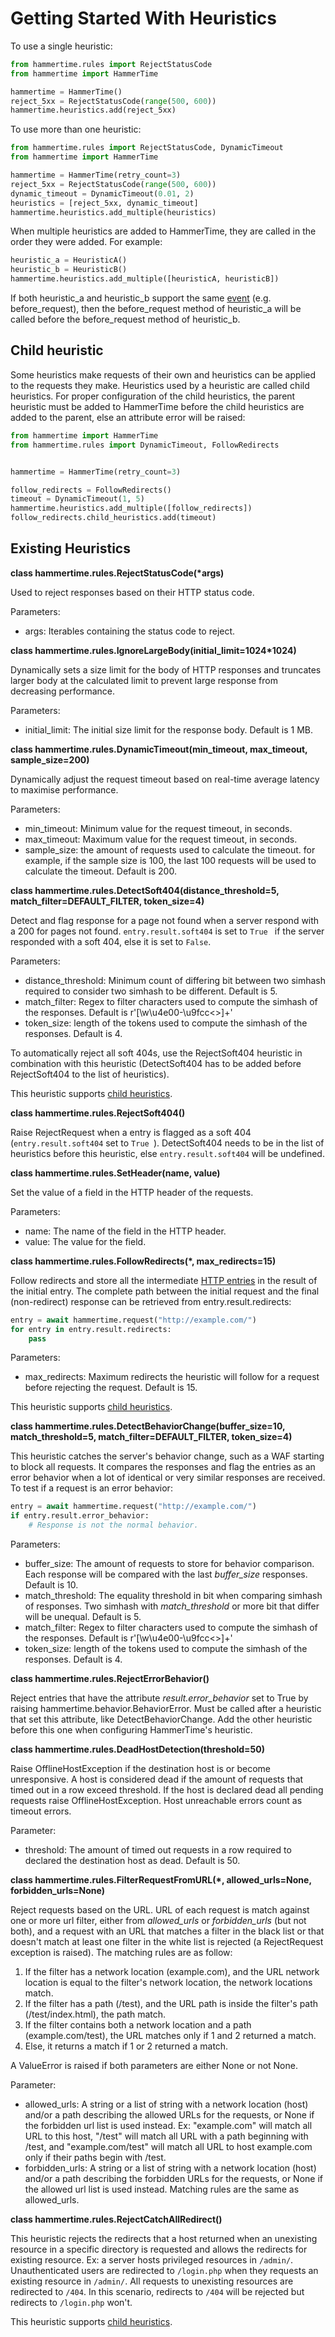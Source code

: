 # Getting Started With Heuristics

To use a single heuristic:

```python
from hammertime.rules import RejectStatusCode
from hammertime import HammerTime

hammertime = HammerTime()
reject_5xx = RejectStatusCode(range(500, 600))
hammertime.heuristics.add(reject_5xx)
```

To use more than one heuristic:

```python
from hammertime.rules import RejectStatusCode, DynamicTimeout
from hammertime import HammerTime

hammertime = HammerTime(retry_count=3)
reject_5xx = RejectStatusCode(range(500, 600))
dynamic_timeout = DynamicTimeout(0.01, 2)
heuristics = [reject_5xx, dynamic_timeout]
hammertime.heuristics.add_multiple(heuristics)
```

When multiple heuristics are added to HammerTime, they are called in the order they were added. For example:

```python
heuristic_a = HeuristicA()
heuristic_b = HeuristicB()
hammertime.heuristics.add_multiple([heuristicA, heuristicB])
```

If both heuristic_a and heuristic_b support the same [event](create_heuristics.md#events) (e.g. before_request), then 
the before_request method of heuristic_a will be called before the before_request method of heuristic_b.


## Child heuristic

Some heuristics make requests of their own and heuristics can be applied to the requests they make. Heuristics used by a
 heuristic are called child heuristics. For proper configuration of the child heuristics, the parent heuristic must be 
 added to HammerTime before the child heuristics are added to the parent, else an attribute error will be raised:
 
```python
from hammertime import HammerTime
from hammertime.rules import DynamicTimeout, FollowRedirects


hammertime = HammerTime(retry_count=3)

follow_redirects = FollowRedirects()
timeout = DynamicTimeout(1, 5)
hammertime.heuristics.add_multiple([follow_redirects])
follow_redirects.child_heuristics.add(timeout)
```

## Existing Heuristics

**class hammertime.rules.RejectStatusCode(\*args)**

Used to reject responses based on their HTTP status code.

Parameters:

* args: Iterables containing the status code to reject.

**class hammertime.rules.IgnoreLargeBody(initial_limit=1024\*1024)**
    
Dynamically sets a size limit for the body of HTTP responses and truncates larger body at the calculated limit to 
prevent large response from decreasing performance.
  
Parameters:

* initial_limit: The initial size limit for the response body. Default is 1 MB.

**class hammertime.rules.DynamicTimeout(min_timeout, max_timeout, sample_size=200)**
    
Dynamically adjust the request timeout based on real-time average latency to maximise performance.
  
Parameters:

* min_timeout: Minimum value for the request timeout, in seconds.
* max_timeout: Maximum value for the request timeout, in seconds.
* sample_size: the amount of requests used to calculate the timeout. for example, if the sample size is 100, the last 
               100 requests will be used to calculate the timeout. Default is 200.

**class hammertime.rules.DetectSoft404(distance_threshold=5, match_filter=DEFAULT_FILTER, token_size=4)**
    
Detect and flag response for a page not found when a server respond with a 200 for pages not found. 
```entry.result.soft404``` is set to ```True ``` if the server responded with a soft 404, else it is set to ```False```.
  
Parameters:

* distance_threshold: Minimum count of differing bit between two simhash required to consider two simhash to be 
                      different. Default is 5.
* match_filter: Regex to filter characters used to compute the simhash of the responses. Default is 
                r'[\w\u4e00-\u9fcc<>]+'
* token_size: length of the tokens used to compute the simhash of the responses. Default is 4.

To automatically reject all soft 404s, use the RejectSoft404 heuristic in combination with this heuristic (DetectSoft404
has to be added before RejectSoft404 to the list of heuristics).

This heuristic supports [child heuristics](#child-heuristic).


**class hammertime.rules.RejectSoft404()**

Raise RejectRequest when a entry is flagged as a soft 404 (```entry.result.soft404``` set to ```True ```). DetectSoft404
 needs to be in the list of heuristics before this heuristic, else ```entry.result.soft404``` will be undefined.


**class hammertime.rules.SetHeader(name, value)**

Set the value of a field in the HTTP header of the requests.

Parameters:

* name: The name of the field in the HTTP header.
* value: The value for the field.


**class hammertime.rules.FollowRedirects(\*, max_redirects=15)**

Follow redirects and store all the intermediate [HTTP entries](reference.md#entry) in the result of the initial entry. 
The complete path between the initial request and the final (non-redirect) response can be retrieved from 
entry.result.redirects:
```python
entry = await hammertime.request("http://example.com/")
for entry in entry.result.redirects:
    pass
```

Parameters:

* max_redirects: Maximum redirects the heuristic will follow for a request before rejecting the request. Default is 15.

This heuristic supports [child heuristics](#child-heuristic).


**class hammertime.rules.DetectBehaviorChange(buffer_size=10, match_threshold=5, match_filter=DEFAULT_FILTER, 
                                              token_size=4)**

This heuristic catches the server's behavior change, such as a WAF starting to block all requests. It compares the 
responses and flag the entries as an error behavior when a lot of identical or very similar responses are received.
To test if a request is an error behavior:
```python
entry = await hammertime.request("http://example.com/")
if entry.result.error_behavior:
    # Response is not the normal behavior.
```

Parameters:

* buffer_size: The amount of requests to store for behavior comparison. Each response will be compared with the last 
               *buffer_size* responses. Default is 10.
* match_threshold: The equality threshold in bit when comparing simhash of responses. Two simhash with *match_threshold*
                   or more bit that differ will be unequal. Default is 5.
* match_filter: Regex to filter characters used to compute the simhash of the responses. Default is 
                r'[\w\u4e00-\u9fcc<>]+'
* token_size: length of the tokens used to compute the simhash of the responses. Default is 4.


**class hammertime.rules.RejectErrorBehavior()**

Reject entries that have the attribute *result.error_behavior* set to True by raising hammertime.behavior.BehaviorError.
 Must be called after a heuristic that set this attribute, like DetectBehaviorChange. Add the other heuristic before 
this one when configuring HammerTime's heuristic.


**class hammertime.rules.DeadHostDetection(threshold=50)**

Raise OfflineHostException if the destination host is or become unresponsive. A host is considered dead if the amount of
 requests that timed out in a row exceed threshold. If the host is declared dead all pending requests raise 
 OfflineHostException. Host unreachable errors count as timeout errors.

Parameter:

* threshold: The amount of timed out requests in a row required to declared the destination host as dead. Default is 50.


**class hammertime.rules.FilterRequestFromURL(\*, allowed_urls=None, forbidden_urls=None)**

Reject requests based on the URL. URL of each request is match against one or more url filter, either from 
*allowed_urls* or *forbidden_urls* (but not both), and a request with an URL that matches a filter in the black list or 
that doesn't match at least one filter in the white list is rejected (a RejectRequest exception is raised). The matching
 rules are as follow:
 1. If the filter has a network location (example.com), and the URL network location is equal to the filter's network 
    location, the network locations match.
 2. If the filter has a path (/test), and the URL path is inside the filter's path (/test/index.html), the path match.
 3. If the filter contains both a network location and a path (example.com/test), the URL matches only if 1 and 2 
    returned a match.
 4. Else, it returns a match if 1 or 2 returned a match.

A ValueError is raised if both parameters are either None or not None.

Parameter:

* allowed_urls: A string or a list of string with a network location (host) and/or a path describing the allowed URLs 
                for the requests, or None if the forbidden url list is used instead. Ex: "example.com" will match all 
                URL to this host, "/test" will match all URL with a path beginning with /test, and 
                "example.com/test" will match all URL to host example.com only if their paths begin with /test.
* forbidden_urls: A string or a list of string with a network location (host) and/or a path describing the forbidden 
                  URLs for the requests, or None if the allowed url list is used instead. Matching rules are the same as
                   allowed_urls.


**class hammertime.rules.RejectCatchAllRedirect()**

This heuristic rejects the redirects that a host returned when an unexisting resource in a specific directory is 
requested and allows the redirects for existing resource. Ex: a server hosts privileged resources in ```/admin/```. 
Unauthenticated users are redirected to ```/login.php``` when they requests an existing resource in ```/admin/```. All 
requests to unexisting resources are redirected to ```/404```. In this scenario, redirects to ```/404``` will be 
rejected but redirects to ```/login.php``` won't.
 
This heuristic supports [child heuristics](#child-heuristic).
